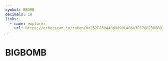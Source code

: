 ```yaml
---
symbol: BBOMB
decimals: 18
links:
  - name: explorer
    url: https://etherscan.io/token/0x252F830448d8890CA06a3FF78823DB8D23587037
---
```


# BIGBOMB
